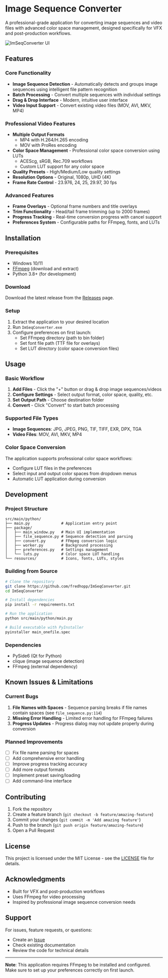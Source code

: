 # Image Sequence Converter

A professional-grade application for converting image sequences and video files with advanced color space management, designed specifically for VFX and post-production workflows.

![ImSeqConverter UI](docs/screenshot.png)

## Features

### Core Functionality
- **Image Sequence Detection** - Automatically detects and groups image sequences using intelligent file pattern recognition
- **Batch Processing** - Convert multiple sequences with individual settings
- **Drag & Drop Interface** - Modern, intuitive user interface
- **Video Input Support** - Convert existing video files (MOV, AVI, MKV, MP4)

### Professional Video Features
- **Multiple Output Formats**
  - MP4 with H.264/H.265 encoding
  - MOV with ProRes encoding
- **Color Space Management** - Professional color space conversion using LUTs
  - ACEScg, sRGB, Rec.709 workflows
  - Custom LUT support for any color space
- **Quality Presets** - High/Medium/Low quality settings
- **Resolution Options** - Original, 1080p, UHD (4K)
- **Frame Rate Control** - 23.976, 24, 25, 29.97, 30 fps

### Advanced Features
- **Frame Overlays** - Optional frame numbers and title overlays
- **Trim Functionality** - Head/tail frame trimming (up to 2000 frames)
- **Progress Tracking** - Real-time conversion progress with cancel support
- **Preferences System** - Configurable paths for FFmpeg, fonts, and LUTs

## Installation

### Prerequisites
- Windows 10/11
- [FFmpeg](https://www.gyan.dev/ffmpeg/builds/ffmpeg-git-full.7z) (download and extract)
- Python 3.8+ (for development)

### Download
Download the latest release from the [Releases](https://github.com/fredhopp/ImSeqConverter/releases) page.

### Setup
1. Extract the application to your desired location
2. Run `ImSeqConverter.exe`
3. Configure preferences on first launch:
   - Set FFmpeg directory (path to bin folder)
   - Set font file path (TTF file for overlays)
   - Set LUT directory (color space conversion files)

## Usage

### Basic Workflow
1. **Add Files** - Click the "+" button or drag & drop image sequences/videos
2. **Configure Settings** - Select output format, color space, quality, etc.
3. **Set Output Path** - Choose destination folder
4. **Convert** - Click "Convert" to start batch processing

### Supported File Types
- **Image Sequences**: JPG, JPEG, PNG, TIF, TIFF, EXR, DPX, TGA
- **Video Files**: MOV, AVI, MKV, MP4

### Color Space Conversion
The application supports professional color space workflows:
- Configure LUT files in the preferences
- Select input and output color spaces from dropdown menus
- Automatic LUT application during conversion

## Development

### Project Structure
```
src/main/python/
├── main.py              # Application entry point
├── package/
│   ├── main_window.py   # Main UI implementation
│   ├── file_sequence.py # Sequence detection and parsing
│   ├── convert.py       # FFmpeg conversion logic
│   ├── worker.py        # Background processing
│   ├── preferences.py   # Settings management
│   └── luts.py          # Color space LUT handling
└── resources/           # Icons, fonts, LUTs, styles
```

### Building from Source
```bash
# Clone the repository
git clone https://github.com/fredhopp/ImSeqConverter.git
cd ImSeqConverter

# Install dependencies
pip install -r requirements.txt

# Run the application
python src/main/python/main.py

# Build executable with PyInstaller
pyinstaller main_onefile.spec
```

### Dependencies
- PySide6 (Qt for Python)
- clique (image sequence detection)
- FFmpeg (external dependency)

## Known Issues & Limitations

### Current Bugs
1. **File Names with Spaces** - Sequence parsing breaks if file names contain spaces (see `file_sequence.py:114`)
2. **Missing Error Handling** - Limited error handling for FFmpeg failures
3. **Progress Updates** - Progress dialog may not update properly during conversion

### Planned Improvements
- [ ] Fix file name parsing for spaces
- [ ] Add comprehensive error handling
- [ ] Improve progress tracking accuracy
- [ ] Add more output formats
- [ ] Implement preset saving/loading
- [ ] Add command-line interface

## Contributing

1. Fork the repository
2. Create a feature branch (`git checkout -b feature/amazing-feature`)
3. Commit your changes (`git commit -m 'Add amazing feature'`)
4. Push to the branch (`git push origin feature/amazing-feature`)
5. Open a Pull Request

## License

This project is licensed under the MIT License - see the [LICENSE](LICENSE) file for details.

## Acknowledgments

- Built for VFX and post-production workflows
- Uses FFmpeg for video processing
- Inspired by professional image sequence conversion needs

## Support

For issues, feature requests, or questions:
- Create an [Issue](https://github.com/fredhopp/ImSeqConverter/issues)
- Check existing documentation
- Review the code for technical details

---

**Note**: This application requires FFmpeg to be installed and configured. Make sure to set up your preferences correctly on first launch.